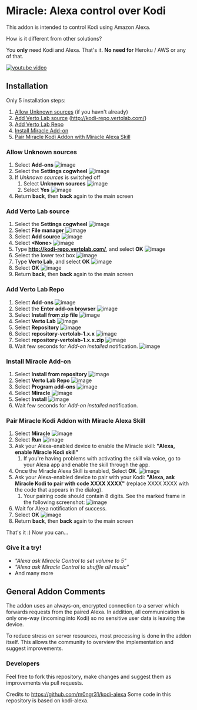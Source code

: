 # Miracle: Alexa control over Kodi

This addon is intended to control Kodi using Amazon Alexa.

How is it different from other solutions?

You **only** need Kodi and Alexa. That's it.
**No need for** Heroku / AWS or any of that.

[![youtube video](https://raw.githubusercontent.com/vertolab/miracle/master/resources/guide_screenshots/youtube.png)](https://www.youtube.com/watch?v=dkAZSHDixFk)

## Installation

Only 5 installation steps:

1. [Allow Unknown sources](#allow-unknown-sources) (if you havn't already)
2. [Add Verto Lab source](#add-verto-lab-source) (http://kodi-repo.vertolab.com/)
3. [Add Verto Lab Repo](#add-verto-lab-repo)
4. [Install Miracle Add-on](#install-miracle-add-on)
5. [Pair Miracle Kodi Addon with Miracle Alexa Skill](#pair-miracle-kodi-addon-with-miracle-alexa-skill)

### Allow Unknown sources

1. Select **Add-ons**
![image](https://raw.githubusercontent.com/vertolab/miracle/master/resources/guide_screenshots/1.png)
2. Select the **Settings cogwheel**
![image](https://raw.githubusercontent.com/vertolab/miracle/master/resources/guide_screenshots/2.png)
3. If *Unknown sources* is switched off
    1. Select **Unknown sources**
![image](https://raw.githubusercontent.com/vertolab/miracle/master/resources/guide_screenshots/3.png)
    2. Select **Yes**
![image](https://raw.githubusercontent.com/vertolab/miracle/master/resources/guide_screenshots/4.png)
4. Return **back**, then **back** again to the main screen

### Add Verto Lab source

1. Select the **Settings cogwheel**
![image](https://raw.githubusercontent.com/vertolab/miracle/master/resources/guide_screenshots/5.png)
2. Select **File manager**
![image](https://raw.githubusercontent.com/vertolab/miracle/master/resources/guide_screenshots/6.png)
3. Select **Add source**
![image](https://raw.githubusercontent.com/vertolab/miracle/master/resources/guide_screenshots/7.png)
4. Select **&lt;None>**
![image](https://raw.githubusercontent.com/vertolab/miracle/master/resources/guide_screenshots/8.png)
5. Type **http://kodi-repo.vertolab.com/**, and select **OK**
![image](https://raw.githubusercontent.com/vertolab/miracle/master/resources/guide_screenshots/9.png)
6. Select the lower text box
![image](https://raw.githubusercontent.com/vertolab/miracle/master/resources/guide_screenshots/10.png)
7. Type **Verto Lab**, and select **OK**
![image](https://raw.githubusercontent.com/vertolab/miracle/master/resources/guide_screenshots/12.png)
8. Select **OK**
![image](https://raw.githubusercontent.com/vertolab/miracle/master/resources/guide_screenshots/13.png)
9. Return **back**, then **back** again to the main screen

### Add Verto Lab Repo

1. Select **Add-ons**
![image](https://raw.githubusercontent.com/vertolab/miracle/master/resources/guide_screenshots/14.png)
2. Select the **Enter add-on browser**
![image](https://raw.githubusercontent.com/vertolab/miracle/master/resources/guide_screenshots/15.png)
3. Select **Install from zip file**
![image](https://raw.githubusercontent.com/vertolab/miracle/master/resources/guide_screenshots/16.png)
4. Select **Verto Lab**
![image](https://raw.githubusercontent.com/vertolab/miracle/master/resources/guide_screenshots/17.png)
5. Select **Repository**
![image](https://raw.githubusercontent.com/vertolab/miracle/master/resources/guide_screenshots/18.png)
6. Select **repository-vertolab-1.x.x**
![image](https://raw.githubusercontent.com/vertolab/miracle/master/resources/guide_screenshots/19.png)
7. Select **repository-vertolab-1.x.x.zip**
![image](https://raw.githubusercontent.com/vertolab/miracle/master/resources/guide_screenshots/20.png)
8. Wait few seconds for *Add-on installed* notification.
![image](https://raw.githubusercontent.com/vertolab/miracle/master/resources/guide_screenshots/21.png)

### Install Miracle Add-on

1. Select **Install from repository**
![image](https://raw.githubusercontent.com/vertolab/miracle/master/resources/guide_screenshots/22.png)
2. Select **Verto Lab Repo**
![image](https://raw.githubusercontent.com/vertolab/miracle/master/resources/guide_screenshots/23.png)
3. Select **Program add-ons**
![image](https://raw.githubusercontent.com/vertolab/miracle/master/resources/guide_screenshots/24.png)
4. Select **Miracle**
![image](https://raw.githubusercontent.com/vertolab/miracle/master/resources/guide_screenshots/25.png)
5. Select **Install**
![image](https://raw.githubusercontent.com/vertolab/miracle/master/resources/guide_screenshots/26.png)
6. Wait few seconds for *Add-on installed* notification.

### Pair Miracle Kodi Addon with Miracle Alexa Skill

1. Select **Miracle**
![image](https://raw.githubusercontent.com/vertolab/miracle/master/resources/guide_screenshots/28.png)
2. Select **Run**
![image](https://raw.githubusercontent.com/vertolab/miracle/master/resources/guide_screenshots/29.png)
3. Ask your Alexa-enabled device to enable the Miracle skill: **"Alexa, enable Miracle Kodi skill"**
    1. If you're having problems with activating the skill via voice, go to your Alexa app and enable the skill through the app.
4. Once the Miracle Alexa Skill is enabled, Select **OK**.
![image](https://raw.githubusercontent.com/vertolab/miracle/master/resources/guide_screenshots/30.png)
5. Ask your Alexa-enabled device to pair with your Kodi: **"Alexa, ask Miracle Kodi to pair with code XXXX XXXX"** (replace XXXX XXXX with the code that appears in the dialog).
    1. Your pairing code should contain 8 digits. See the marked frame in the following screenshot:
![image](https://raw.githubusercontent.com/vertolab/miracle/master/resources/guide_screenshots/31.png)
6. Wait for Alexa notification of success.
7. Select **OK**
![image](https://raw.githubusercontent.com/vertolab/miracle/master/resources/guide_screenshots/32.png)
8. Return **back**, then **back** again to the main screen

That's it :) Now you can...

### Give it a try!

 - *"Alexa ask Miracle Control to set volume to 5"*
 - *"Alexa ask Miracle Control to shuffle all music"*
 - And many more

## General Addon Comments

The addon uses an always-on, encrypted connection to a server which forwards requests from the paired Alexa. In addition, all communication is only one-way (incoming into Kodi) so no sensitive user data is leaving the device. 

To reduce stress on server resources, most processing is done in the addon itself. This allows the community to overview the implementation and suggest improvements.

### Developers
Feel free to fork this repository, make changes and suggest them as improvements via pull requests.

Credits to https://github.com/m0ngr31/kodi-alexa
Some code in this repository is based on kodi-alexa.
